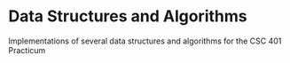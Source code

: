 # Data Structures and Algorithms
Implementations of several data structures and algorithms for the CSC 401 Practicum 
